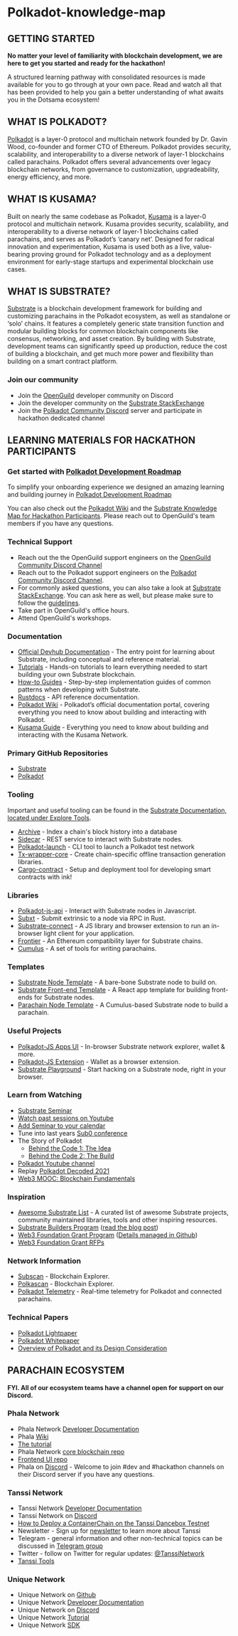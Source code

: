 # Polkadot-knowledge-map

## GETTING STARTED

**No matter your level of familiarity with blockchain development, we are here to get you started and ready for the hackathon!**

A structured learning pathway with consolidated resources is made available for you to go through at your own pace. Read and watch all that has been provided to help you gain a better understanding of what awaits you in the Dotsama ecosystem!

## WHAT IS POLKADOT?

[Polkadot](https://polkadot.network/utm_source=devpost&utm_medium=referral&utm_campaign=hackathon%20north%20america&utm_content=technical%20resources) is a layer-0 protocol and multichain network founded by Dr. Gavin Wood, co-founder and former CTO of Ethereum. Polkadot provides security, scalability, and interoperability to a diverse network of layer-1 blockchains called parachains. Polkadot offers several advancements over legacy blockchain networks, from governance to customization, upgradeability, energy efficiency, and more.

## WHAT IS KUSAMA?

Built on nearly the same codebase as Polkadot, [Kusama](https://kusama.network/utm_source=devpost&utm_medium=referral&utm_campaign=hackathon%20north%20america&utm_content=technical%20resources) is a layer-0 protocol and multichain network. Kusama provides security, scalability, and interoperability to a diverse network of layer-1 blockchains called parachains, and serves as Polkadot’s ‘canary net’. Designed for radical innovation and experimentation, Kusama is used both as a live, value-bearing proving ground for Polkadot technology and as a deployment environment for early-stage startups and experimental blockchain use cases.

## WHAT IS SUBSTRATE?

[Substrate](https://www.substrate.io/utm_source=devpost&utm_medium=referral&utm_campaign=hackathon%20north%20america&utm_content=technical%20resources) is a blockchain development framework for building and customizing parachains in the Polkadot ecosystem, as well as standalone or ‘solo’ chains. It features a completely generic state transition function and modular building blocks for common blockchain components like consensus, networking, and asset creation. By building with Substrate, development teams can significantly speed up production, reduce the cost of building a blockchain, and get much more power and flexibility than building on a smart contract platform.

### Join our community

* Join the [OpenGuild](https://discord.gg/GVP6tbG3) developer community on Discord
* Join the developer community on the [Substrate StackExchange](https://substrate.stackexchange.com/)
* Join the [Polkadot Community Discord](https://discord.gg/Vc8V2nMmgP) server and participate in hackathon dedicated channel

## LEARNING MATERIALS FOR HACKATHON PARTICIPANTS

### Get started with [Polkadot Development Roadmap](https://roadmap.sh/r?id=659a4664ae22c12523369370)
To simplify your onboarding experience we designed an amazing learning and building journey in [Polkadot Development Roadmap](https://roadmap.sh/r?id=659a4664ae22c12523369370)

You can also check out the [Polkadot Wiki](https://wiki.polkadot.network/?utm_source=devpost&utm_medium=referral&utm_campaign=hackathon%20north%20america&utm_content=technical%20resources) and the [Substrate Knowledge Map for Hackathon Participants](https://github.com/substrate-developer-hub/hackathon-knowledge-map). Please reach out to OpenGuild's team members if you have any questions.

### Technical Support
* Reach out the the OpenGuild support engineers on the [OpenGuild Community Discord Channel](https://discord.gg/GVP6tbG3)
* Reach out to the Polkadot support engineers on the [Polkadot Community Discord Channel](https://discord.gg/Vc8V2nMmgP). 
* For commonly asked questions, you can also take a look at [Substrate StackExchange](https://substrate.stackexchange.com/). You can ask here as well, but please make sure to follow the [guidelines](https://substrate.stackexchange.com/help/how-to-ask). 
* Take part in OpenGuild's office hours.
* Attend OpenGuild's workshops.

### Documentation
* [Official Devhub Documentation](https://docs.substrate.io/v3/getting-started/overview/?utm_source=devpost&utm_medium=referral&utm_campaign=hackathon%20north%20america&utm_content=technical%20resources) - The entry point for learning about Substrate, including conceptual and reference material.
* [Tutorials](https://docs.substrate.io/tutorials/v3/?utm_source=devpost&utm_medium=referral&utm_campaign=hackathon%20north%20america&utm_content=technical%20resources) - Hands-on tutorials to learn everything needed to start building your own Substrate blockchain.
* [How-to Guides](https://docs.substrate.io/how-to-guides/v3/?utm_source=devpost&utm_medium=referral&utm_campaign=hackathon%20north%20america&utm_content=technical%20resources) - Step-by-step implementation guides of common patterns when developing with Substrate.
* [Rustdocs](https://paritytech.github.io/substrate/) - API reference documentation.
* [Polkadot Wiki](https://wiki.polkadot.network/docs/getting-started?utm_source=devpost&utm_medium=referral&utm_campaign=hackathon%20north%20america&utm_content=technical%20resources) - Polkadot’s official documentation portal, covering everything you need to know about building and interacting with Polkadot.
* [Kusama Guide](https://guide.kusama.network/docs/kusama-getting-started?utm_source=devpost&utm_medium=referral&utm_campaign=hackathon%20north%20america&utm_content=technical%20resources) - Everything you need to know about building and interacting with the Kusama Network.

### Primary GitHub Repositories

* [Substrate](https://github.com/paritytech/substrate)
* [Polkadot](https://github.com/paritytech/polkadot)

### Tooling
Important and useful tooling can be found in the [Substrate Documentation, located under Explore Tools](https://docs.substrate.io/v3/tools/?utm_source=devpost&utm_medium=referral&utm_campaign=hackathon%20north%20america&utm_content=technical%20resources).  

* [Archive](https://github.com/paritytech/substrate-archive) - Index a chain's block history into a database
* [Sidecar](https://github.com/paritytech/substrate-api-sidecar) - REST service to interact with Substrate nodes.
* [Polkadot-launch](https://github.com/paritytech/polkadot-launch) - CLI tool to launch a Polkadot test network
* [Tx-wrapper-core](https://github.com/paritytech/txwrapper-core) - Create chain-specific offline transaction generation libraries. 
* [Cargo-contract](https://github.com/paritytech/cargo-contract) - Setup and deployment tool for developing smart contracts with ink!

### Libraries
* [Polkadot-js-api](https://polkadot.js.org/docs/) - Interact with Substrate nodes in Javascript.
* [Subxt](https://github.com/paritytech/subxt) - Submit extrinsic to a node via RPC in Rust.
* [Substrate-connect](https://github.com/paritytech/substrate-connect) - A JS library and browser extension to run an in-browser light client for your application.
* [Frontier](https://github.com/paritytech/frontier) - An Ethereum compatibility layer for Substrate chains.
* [Cumulus](https://github.com/paritytech/cumulus) - A set of tools for writing parachains.

### Templates
* [Substrate Node Template](https://github.com/substrate-developer-hub/substrate-node-template) - A bare-bone Substrate node to build on.
* [Substrate Front-end Template](https://github.com/substrate-developer-hub/substrate-front-end-template) - A React app template for building front-ends for Substrate nodes.
* [Parachain Node Template](https://github.com/substrate-developer-hub/substrate-parachain-template) - A Cumulus-based Substrate node to build a parachain.

### Useful Projects
* [Polkadot-JS Apps UI](https://polkadot.js.org/apps/) - In-browser Substrate network explorer, wallet & more.
* [Polkadot-JS Extension](https://polkadot.js.org/extension) - Wallet as a browser extension.
* [Substrate Playground](https://playground.substrate.dev/) - Start hacking on a Substrate node, right in your browser.

### Learn from Watching
* [Substrate Seminar](https://www.crowdcast.io/e/substrate-seminar-2/register)
* [Watch past sessions on Youtube](https://www.youtube.com/playlist?list=PLp0_ueXY_enXRfoaW7sTudeQH10yDvFOS)
* [Add Seminar to your calendar](https://calendar.google.com/calendar/u/0?cid=Y192cXBsamk3cXY2ajBvcDVrbmdwMGR0cjUzc0Bncm91cC5jYWxlbmRhci5nb29nbGUuY29t)
* Tune into last years [Sub0 conference](https://sub0.substrate.io/)
* The Story of Polkadot
  * [Behind the Code 1: The Idea](https://www.youtube.com/watch?v=GcOKXAOh4Xw)
  * [Behind the Code 2: The Build](https://www.youtube.com/watch?v=EY5qGOuV30w)
* [Polkadot Youtube channel](https://www.youtube.com/channel/UCB7PbjuZLEba_znc7mEGNgw)
* Replay [Polkadot Decoded 2021](https://www.youtube.com/playlist?list=PLOyWqupZ-WGuAB8z_PkZD6f-IA6CUONFb)
* [Web3 MOOC: Blockchain Fundamentals](https://www.youtube.com/playlist?list=PLxVihxZC42nF_MCN9PTvZMIifRjx9cZ2J)

### Inspiration
* [Awesome Substrate List](https://github.com/substrate-developer-hub/awesome-substrate) - A curated list of awesome Substrate projects, community maintained libraries, tools and other inspiring resources.
* [Substrate Builders Program](https://substrate.io/ecosystem/substrate-builders-program/?utm_source=devpost&utm_medium=referral&utm_campaign=hackathon%20north%20america&utm_content=technical%20resources) ([read the blog post](https://www.parity.io/blog/substrate-builders-program-update-builders-for-builders?utm_source=devpost&utm_medium=referral&utm_campaign=hackathon%20north%20america&utm_content=technical%20resources))
* [Web3 Foundation Grant Program](https://web3.foundation/grants/) ([Details managed in Github](https://github.com/w3f/Grants-Program/))
* [Web3 Foundation Grant RFPs](https://github.com/w3f/Grants-Program/tree/master/rfps)

### Network Information
* [Subscan](https://www.subscan.io/) - Blockchain Explorer.
* [Polkascan](https://polkascan.io/) - Blockchain Explorer.
* [Polkadot Telemetry](https://telemetry.polkadot.io/) - Real-time telemetry for Polkadot and connected parachains.

### Technical Papers
* [Polkadot Lightpaper](https://polkadot.network/Polkadot-lightpaper.pdf)
* [Polkadot Whitepaper](https://polkadot.network/PolkaDotPaper.pdf)
* [Overview of Polkadot and its Design Consideration](https://polkadot.network/PolkaDotPaper.pdf)

## PARACHAIN ECOSYSTEM

**FYI. All of our ecosystem teams have a channel open for support on our Discord.**

### Phala Network

* Phala Network [Developer Documentation](https://wiki.phala.network/en-us/build/developer/intro/)
* Phala [Wiki](https://wiki.phala.network/)
* [The tutorial](https://wiki.phala.network/en-us/build/developer/fat-contract-tutorial/)
* Phala Network [core blockchain repo](https://github.com/Phala-Network/phala-blockchain)
* [Frontend UI repo](https://github.com/Phala-Network/js-sdk)
* Phala on [Discord](https://discord.com/invite/myBmQu5) - Welcome to join #dev and #hackathon channels on their Discord server if you have any questions.

### Tanssi Network

* Tanssi Network [Developer Documentation](https://apps.tanssi.network/)
* Tanssi Network on [Discord](https://discord.gg/kuyPhew2KB)
* [How to Deploy a ContainerChain on the Tanssi Dancebox Testnet](https://www.youtube.com/watch?v=Ovasc7uAXpk)
* Newsletter - Sign up for [newsletter](https://www.tanssi.network/newsletter) to learn more about Tanssi
* Telegram - general information and other non-technical topics can be discussed in [Telegram group](https://t.me/tanssiofficial)
* Twitter - follow on Twitter for regular updates: [@TanssiNetwork](https://twitter.com/TanssiNetwork)
* [Tanssi Tools](https://github.com/moondance-labs/tanssi-tools)

### Unique Network

* Unique Network on [Github](https://github.com/UniqueNetwork)
* Unique Network [Developer Documentation](https://docs.unique.network/)
* Unique Network on [Discord](https://discord.com/invite/uniquenetwork)
* Unique Network [Tutorial](https://docs.unique.network/tutorials)
* Unique Network [SDK](https://docs.unique.network/build/sdk/getting-started.html)
